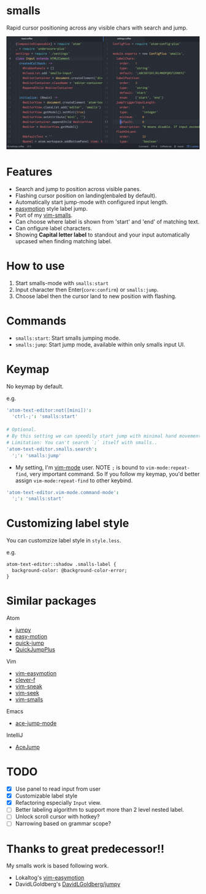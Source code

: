 # smalls

Rapid cursor positioning across any visible chars with search and jump.

![gif](https://raw.githubusercontent.com/t9md/t9md/27897f4b49bc518da19940593f120d774c2c22cc/img/atom-smalls.gif)

# Features

* Search and jump to position across visible panes.
* Flashing cursor position on landing(enbaled by default).
* Automatically start jump-mode with configured input length.
* [easymotion](https://github.com/easymotion/vim-easymotion) style label jump.
* Port of my [vim-smalls](https://github.com/t9md/vim-smalls/blob/master/README.md).
* Can choose where label is shown from 'start' and 'end' of matching text.
* Can onfigure label characters.
* Showing **Capital letter label** to standout and your input automatically upcased when finding matching label.

# How to use

1. Start smalls-mode with `smalls:start`
2. Input character then Enter(`core:confirm`) or `smalls:jump`.
3. Choose label then the cursor land to new position with flashing.

# Commands

* `smalls:start`: Start smalls jumping mode.
* `smalls:jump`: Start jump mode, available within only smalls input UI.

# Keymap
No keymap by default.

e.g.

```coffeescript
'atom-text-editor:not([mini])':
  'ctrl-;': 'smalls:start'

# Optional.
# By this setting we can speedily start jump with minimal hand movement.  
# Limitation: You can't search `;` itself with smalls..
'atom-text-editor.smalls.search':
  ';': 'smalls:jump'
```

* My setting, I'm [vim-mode](https://atom.io/packages/vim-mode) user.
NOTE `;` is bound to `vim-mode:repeat-find`, very important command.
So If you follow my keymap, you'd better assign `vim-mode:repeat-find` to other
keybind.

```coffeescript
'atom-text-editor.vim-mode.command-mode':
  ';': 'smalls:start'
```

# Customizing label style

You can customzize label style in `style.less`.

e.g.

```less
atom-text-editor::shadow .smalls-label {
  background-color: @background-color-error;
}
```

# Similar packages

Atom
* [jumpy](https://atom.io/packages/jumpy)
* [easy-motion](https://github.com/adrian-budau/easy-motion)
* [quick-jump](https://atom.io/packages/quick-jump)
* [QuickJumpPlus](https://atom.io/packages/QuickJumpPlus)

Vim
* [vim-easymotion](https://github.com/easymotion/vim-easymotion)
* [clever-f](https://github.com/rhysd/clever-f.vim)
* [vim-sneak](https://github.com/justinmk/vim-sneak)
* [vim-seek](https://github.com/goldfeld/vim-seek)
* [vim-smalls](https://github.com/t9md/vim-smalls)

Emacs
* [ace-jump-mode](https://github.com/winterTTr/ace-jump-mode)

IntelliJ
* [AceJump](https://github.com/johnlindquist/AceJump)

# TODO

* [x] Use panel to read input from user
* [x] Customizable label style
* [x] Refactoring especially `Input` view.
* [ ] Better labeling algorithm to support more than 2 level nested label.
* [ ] Unlock scroll cursor with hotkey?
* [ ] Narrowing based on grammar scope?

# Thanks to great predecessor!!
My smalls work is based following work.

- Lokaltog's [vim-easymotion](vim-easymotion)
- DavidLGoldberg's [DavidLGoldberg/jumpy](https://github.com/DavidLGoldberg/jumpy)
